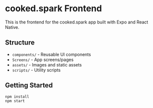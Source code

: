# cooked.spark Frontend

This is the frontend for the cooked.spark app built with Expo and React Native.

## Structure

- `components/` - Reusable UI components
- `Screens/` - App screens/pages
- `assets/` - Images and static assets
- `scripts/` - Utility scripts

## Getting Started

```sh
npm install
npm start